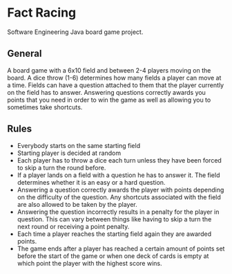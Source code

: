 # Fact Racing

Software Engineering Java board game project.

## General

A board game with a 6x10 field and between 2-4 players moving on the board. A dice throw (1-6) determines how many fields a player can move at a time. Fields can have a question attached to them that the player currently on the field has to answer. Answering questions correctly awards you points that you need in order to win the game as well as allowing you to sometimes take shortcuts.

## Rules

- Everybody starts on the same starting field
- Starting player is decided at random
- Each player has to throw a dice each turn unless they have been forced to skip a turn the round before.
- If a player lands on a field with a question he has to answer it. The field determines whether it is an easy or a hard question.
- Answering a question correctly awards the player with points depending on the difficulty of the question. Any shortcuts associated with the field are also allowed to be taken by the player.
- Answering the question incorrectly results in a penalty for the player in question. This can vary between things like having to skip a turn the next round or receiving a point penalty.
- Each time a player reaches the starting field again they are awarded points.
- The game ends after a player has reached a certain amount of points set before the start of the game or when one deck of cards is empty at which point the player with the highest score wins.
